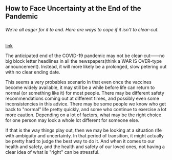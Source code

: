 ## How to Face Uncertainty at the End of the Pandemic

###### We're all eager for it to end. Here are ways to cope if it isn't to clear-cut.

[link](https://www.psychologytoday.com/intl/blog/the-courage-happiness/202101/how-face-uncertainty-the-end-the-pandemic)

The anticipated end of the COVID-19 pandemic may not be clear-cut——no big block letter headlines in all the newspapers(think a WAR IS OVER-type announcement). Instead, it will more likely be a prolonged, slow petering out with no clear ending date.

This seems a very probables scenario in that even once the vaccines become widely available, it may still be a while before life can return to normal (or something like it) for most people. There may be different safety recommendations coming out at different times, and possibly even some inconsistencies in this advice. There may be some people we know who get back to "normal" life pretty quickly, and some who continue to exercise a lot more caution. Depending on a lot of factors, what may be the right choice for one person may look a whole lot different for someone else.

If that is the way things play out, then we may be looking at a situation rife with ambiguity and uncertainty. In that period of transition, it might actually be pretty hard to judge the best way to do it. And when it comes to our health and safety, and the health and safety of our loved ones, not having a clear idea of what is "right" can be stressful.
